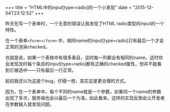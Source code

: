 +++
title  = "HTML中的input[type=radio]的一个小发现"
date = "2015-12-04T23:12:52"
+++

昨天在写一个表单时，一个无意的错误让我发现了HTML radio类型的input的一个特性。

在一个表单`<form></form>` 中，相同name的input[type=radio]只有最后一个才会正常的渲染checked。

也就是说，如果一个表格中有很多条目，这时每一列都会有相同的name，这时你会发现及时每个条目的input[type=radio]都有正确的checked属性，但并不能看到它被选中——只有最后一行正常。

起初我还以为这是个bug，仔细一想，其实这是更合理的方式。

因为，在一个表单中，每个不同的name就是一个参数，如果同一个name的参数出现了多次，服务端也会以最后一个为准。如此看来，这样的实现反倒会让开发者在参数输入就发现问题。
